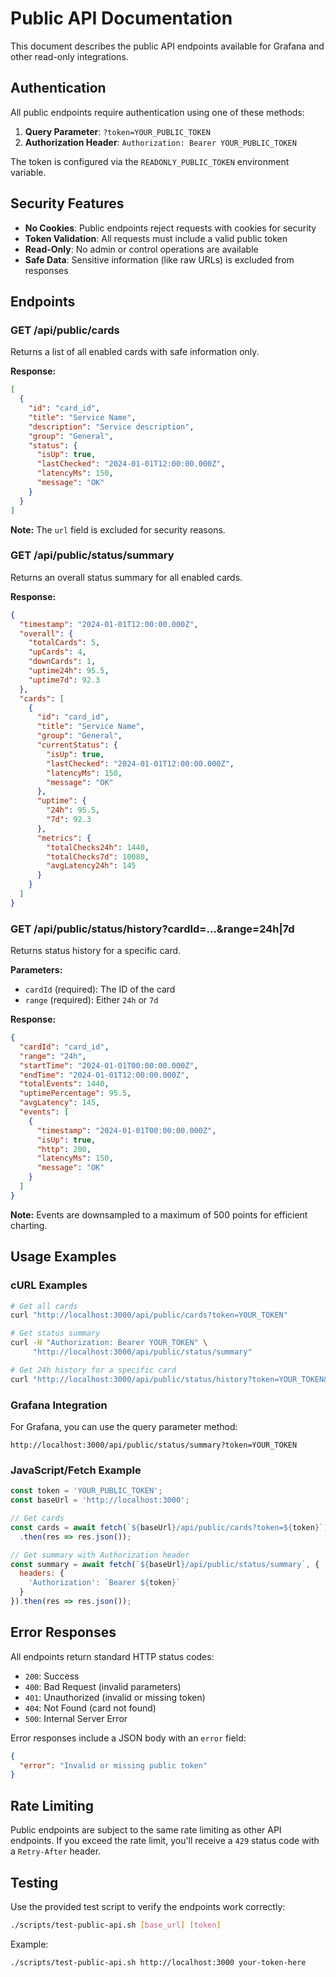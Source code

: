 # Public API Documentation

This document describes the public API endpoints available for Grafana and other read-only integrations.

## Authentication

All public endpoints require authentication using one of these methods:

1. **Query Parameter**: `?token=YOUR_PUBLIC_TOKEN`
2. **Authorization Header**: `Authorization: Bearer YOUR_PUBLIC_TOKEN`

The token is configured via the `READONLY_PUBLIC_TOKEN` environment variable.

## Security Features

- **No Cookies**: Public endpoints reject requests with cookies for security
- **Token Validation**: All requests must include a valid public token
- **Read-Only**: No admin or control operations are available
- **Safe Data**: Sensitive information (like raw URLs) is excluded from responses

## Endpoints

### GET /api/public/cards

Returns a list of all enabled cards with safe information only.

**Response:**
```json
[
  {
    "id": "card_id",
    "title": "Service Name",
    "description": "Service description",
    "group": "General",
    "status": {
      "isUp": true,
      "lastChecked": "2024-01-01T12:00:00.000Z",
      "latencyMs": 150,
      "message": "OK"
    }
  }
]
```

**Note:** The `url` field is excluded for security reasons.

### GET /api/public/status/summary

Returns an overall status summary for all enabled cards.

**Response:**
```json
{
  "timestamp": "2024-01-01T12:00:00.000Z",
  "overall": {
    "totalCards": 5,
    "upCards": 4,
    "downCards": 1,
    "uptime24h": 95.5,
    "uptime7d": 92.3
  },
  "cards": [
    {
      "id": "card_id",
      "title": "Service Name",
      "group": "General",
      "currentStatus": {
        "isUp": true,
        "lastChecked": "2024-01-01T12:00:00.000Z",
        "latencyMs": 150,
        "message": "OK"
      },
      "uptime": {
        "24h": 95.5,
        "7d": 92.3
      },
      "metrics": {
        "totalChecks24h": 1440,
        "totalChecks7d": 10080,
        "avgLatency24h": 145
      }
    }
  ]
}
```

### GET /api/public/status/history?cardId=...&range=24h|7d

Returns status history for a specific card.

**Parameters:**
- `cardId` (required): The ID of the card
- `range` (required): Either `24h` or `7d`

**Response:**
```json
{
  "cardId": "card_id",
  "range": "24h",
  "startTime": "2024-01-01T00:00:00.000Z",
  "endTime": "2024-01-01T12:00:00.000Z",
  "totalEvents": 1440,
  "uptimePercentage": 95.5,
  "avgLatency": 145,
  "events": [
    {
      "timestamp": "2024-01-01T00:00:00.000Z",
      "isUp": true,
      "http": 200,
      "latencyMs": 150,
      "message": "OK"
    }
  ]
}
```

**Note:** Events are downsampled to a maximum of 500 points for efficient charting.

## Usage Examples

### cURL Examples

```bash
# Get all cards
curl "http://localhost:3000/api/public/cards?token=YOUR_TOKEN"

# Get status summary
curl -H "Authorization: Bearer YOUR_TOKEN" \
     "http://localhost:3000/api/public/status/summary"

# Get 24h history for a specific card
curl "http://localhost:3000/api/public/status/history?token=YOUR_TOKEN&cardId=CARD_ID&range=24h"
```

### Grafana Integration

For Grafana, you can use the query parameter method:

```
http://localhost:3000/api/public/status/summary?token=YOUR_TOKEN
```

### JavaScript/Fetch Example

```javascript
const token = 'YOUR_PUBLIC_TOKEN';
const baseUrl = 'http://localhost:3000';

// Get cards
const cards = await fetch(`${baseUrl}/api/public/cards?token=${token}`)
  .then(res => res.json());

// Get summary with Authorization header
const summary = await fetch(`${baseUrl}/api/public/status/summary`, {
  headers: {
    'Authorization': `Bearer ${token}`
  }
}).then(res => res.json());
```

## Error Responses

All endpoints return standard HTTP status codes:

- `200`: Success
- `400`: Bad Request (invalid parameters)
- `401`: Unauthorized (invalid or missing token)
- `404`: Not Found (card not found)
- `500`: Internal Server Error

Error responses include a JSON body with an `error` field:

```json
{
  "error": "Invalid or missing public token"
}
```

## Rate Limiting

Public endpoints are subject to the same rate limiting as other API endpoints. If you exceed the rate limit, you'll receive a `429` status code with a `Retry-After` header.

## Testing

Use the provided test script to verify the endpoints work correctly:

```bash
./scripts/test-public-api.sh [base_url] [token]
```

Example:
```bash
./scripts/test-public-api.sh http://localhost:3000 your-token-here
```
